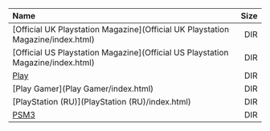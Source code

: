|Name|Size|
|:---|---:|
|[Official UK Playstation Magazine](Official UK Playstation Magazine/index.html)|DIR|
|[Official US Playstation Magazine](Official US Playstation Magazine/index.html)|DIR|
|[Play](Play/index.html)|DIR|
|[Play Gamer](Play Gamer/index.html)|DIR|
|[PlayStation (RU)](PlayStation (RU)/index.html)|DIR|
|[PSM3](PSM3/index.html)|DIR|
